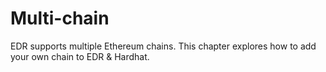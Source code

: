 # Multi-chain

EDR supports multiple Ethereum chains. This chapter explores how to add your own chain to EDR & Hardhat.
